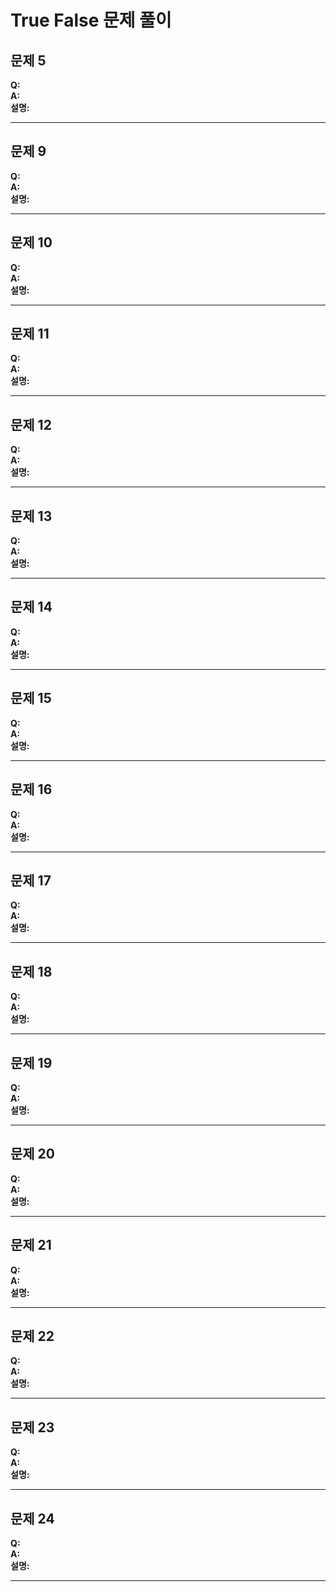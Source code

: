 # True False 문제 풀이  

## 문제 5  
**Q:**  
**A:**  
**설명:**  

---
## 문제 9  
**Q:**  
**A:**  
**설명:**  

---
## 문제 10  
**Q:**  
**A:**  
**설명:**  

---
## 문제 11  
**Q:**  
**A:**  
**설명:**  

---
## 문제 12  
**Q:**  
**A:**  
**설명:**  

---
## 문제 13  
**Q:**  
**A:**  
**설명:**  

---
## 문제 14  
**Q:**  
**A:**  
**설명:**  

---
## 문제 15      
**Q:**  
**A:**  
**설명:**  

---
## 문제 16  
**Q:**  
**A:**  
**설명:**  

---
## 문제 17    
**Q:**  
**A:**  
**설명:**  

---
## 문제 18  
**Q:**  
**A:**  
**설명:**  

---
## 문제 19  
**Q:**  
**A:**  
**설명:**  

---
## 문제 20  
**Q:**  
**A:**  
**설명:**  

---
## 문제 21  
**Q:**  
**A:**  
**설명:**  

---
## 문제 22  
**Q:**  
**A:**  
**설명:**  

---
## 문제 23  
**Q:**  
**A:**  
**설명:**  

---
## 문제 24     
**Q:**  
**A:**  
**설명:**  

---

